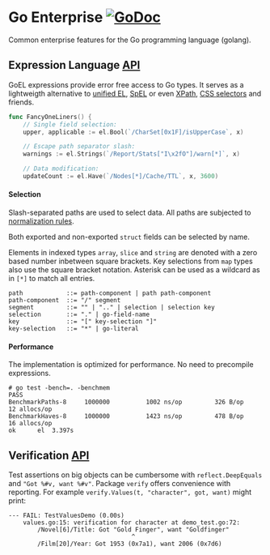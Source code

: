 # Go Enterprise [![GoDoc](https://godoc.org/github.com/pascaldekloe/goe?status.svg)](https://godoc.org/github.com/pascaldekloe/goe)

Common enterprise features for the Go programming language (golang).


## Expression Language [API](http://godoc.org/github.com/pascaldekloe/goe/el)

GoEL expressions provide error free access to Go types.
It serves as a lightweigth alternative to [unified EL](https://docs.oracle.com/javaee/5/tutorial/doc/bnahq.html), [SpEL](http://docs.spring.io/spring/docs/current/spring-framework-reference/html/expressions.html) or even [XPath](http://www.w3.org/TR/xpath), [CSS selectors](http://www.w3.org/TR/css3-selectors) and friends.

``` Go
func FancyOneLiners() {
	// Single field selection:
	upper, applicable := el.Bool(`/CharSet[0x1F]/isUpperCase`, x)

	// Escape path separator slash:
	warnings := el.Strings(`/Report/Stats["I\x2fO"]/warn[*]`, x)

	// Data modification:
	updateCount := el.Have(`/Nodes[*]/Cache/TTL`, x, 3600)
```

#### Selection

Slash-separated paths are used to select data. All paths are subjected to [normalization rules](http://golang.org/pkg/path#Clean).

Both exported and non-exported `struct` fields can be selected by name.

Elements in indexed types `array`, `slice` and `string` are denoted with a zero based number inbetween square brackets. Key selections from `map` types also use the square bracket notation. Asterisk can be used as a wildcard as in `[*]` to match all entries.

``` BNF
path            ::= path-component | path path-component
path-component  ::= "/" segment
segment         ::= "" | ".." | selection | selection key
selection       ::= "." | go-field-name
key             ::= "[" key-selection "]"
key-selection   ::= "*" | go-literal
```

#### Performance

The implementation is optimized for performance. No need to precompile expressions.

```
# go test -bench=. -benchmem
PASS
BenchmarkPaths-8	 1000000	      1002 ns/op	     326 B/op	      12 allocs/op
BenchmarkHaves-8	 1000000	      1423 ns/op	     478 B/op	      16 allocs/op
ok  	el	3.397s
```


## Verification [API](http://godoc.org/github.com/pascaldekloe/goe/verify)

Test assertions on big objects can be cumbersome with ```reflect.DeepEquals``` and ```"Got %#v, want %#v"```.
Package `verify` offers convenience with reporting. For example `verify.Values(t, "character", got, want)` might print:

```
--- FAIL: TestValuesDemo (0.00s)
	values.go:15: verification for character at demo_test.go:72:
		/Novel[6]/Title: Got "Gold Finger", want "Goldfinger"
		                          ^
		/Film[20]/Year: Got 1953 (0x7a1), want 2006 (0x7d6)
```
